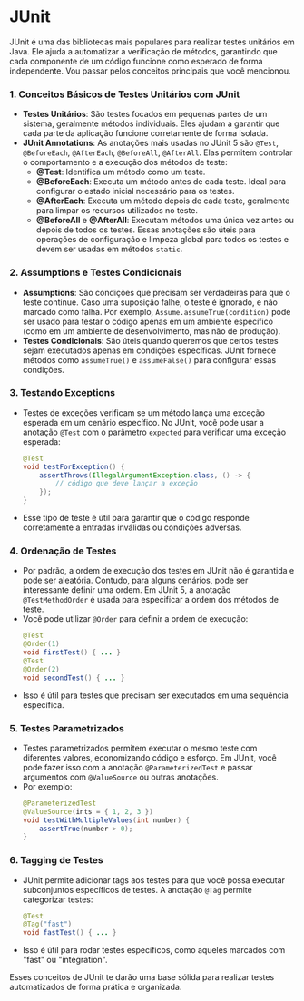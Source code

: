 # JUnit

JUnit é uma das bibliotecas mais populares para realizar testes unitários em Java. Ele ajuda a automatizar a verificação de métodos, garantindo que cada componente de um código funcione como esperado de forma independente. Vou passar pelos conceitos principais que você mencionou.

### 1. **Conceitos Básicos de Testes Unitários com JUnit**
- **Testes Unitários**: São testes focados em pequenas partes de um sistema, geralmente métodos individuais. Eles ajudam a garantir que cada parte da aplicação funcione corretamente de forma isolada.
- **JUnit Annotations**: As anotações mais usadas no JUnit 5 são `@Test`, `@BeforeEach`, `@AfterEach`, `@BeforeAll`, `@AfterAll`. Elas permitem controlar o comportamento e a execução dos métodos de teste:
    - **@Test**: Identifica um método como um teste.
    - **@BeforeEach**: Executa um método antes de cada teste. Ideal para configurar o estado inicial necessário para os testes.
    - **@AfterEach**: Executa um método depois de cada teste, geralmente para limpar os recursos utilizados no teste.
    - **@BeforeAll** e **@AfterAll**: Executam métodos uma única vez antes ou depois de todos os testes. Essas anotações são úteis para operações de configuração e limpeza global para todos os testes e devem ser usadas em métodos `static`.

### 2. **Assumptions e Testes Condicionais**
- **Assumptions**: São condições que precisam ser verdadeiras para que o teste continue. Caso uma suposição falhe, o teste é ignorado, e não marcado como falha. Por exemplo, `Assume.assumeTrue(condition)` pode ser usado para testar o código apenas em um ambiente específico (como em um ambiente de desenvolvimento, mas não de produção).
- **Testes Condicionais**: São úteis quando queremos que certos testes sejam executados apenas em condições específicas. JUnit fornece métodos como `assumeTrue()` e `assumeFalse()` para configurar essas condições.

### 3. **Testando Exceptions**
- Testes de exceções verificam se um método lança uma exceção esperada em um cenário específico. No JUnit, você pode usar a anotação `@Test` com o parâmetro `expected` para verificar uma exceção esperada:
  ```java
  @Test
  void testForException() {
      assertThrows(IllegalArgumentException.class, () -> {
          // código que deve lançar a exceção
      });
  }
  ```
- Esse tipo de teste é útil para garantir que o código responde corretamente a entradas inválidas ou condições adversas.

### 4. **Ordenação de Testes**
- Por padrão, a ordem de execução dos testes em JUnit não é garantida e pode ser aleatória. Contudo, para alguns cenários, pode ser interessante definir uma ordem. Em JUnit 5, a anotação `@TestMethodOrder` é usada para especificar a ordem dos métodos de teste.
- Você pode utilizar `@Order` para definir a ordem de execução:
  ```java
  @Test
  @Order(1)
  void firstTest() { ... }
  @Test
  @Order(2)
  void secondTest() { ... }
  ```
- Isso é útil para testes que precisam ser executados em uma sequência específica.

### 5. **Testes Parametrizados**
- Testes parametrizados permitem executar o mesmo teste com diferentes valores, economizando código e esforço. Em JUnit, você pode fazer isso com a anotação `@ParameterizedTest` e passar argumentos com `@ValueSource` ou outras anotações.
- Por exemplo:
  ```java
  @ParameterizedTest
  @ValueSource(ints = { 1, 2, 3 })
  void testWithMultipleValues(int number) {
      assertTrue(number > 0);
  }
  ```

### 6. **Tagging de Testes**
- JUnit permite adicionar tags aos testes para que você possa executar subconjuntos específicos de testes. A anotação `@Tag` permite categorizar testes:
  ```java
  @Test
  @Tag("fast")
  void fastTest() { ... }
  ```
- Isso é útil para rodar testes específicos, como aqueles marcados com "fast" ou "integration".

Esses conceitos de JUnit te darão uma base sólida para realizar testes automatizados de forma prática e organizada.